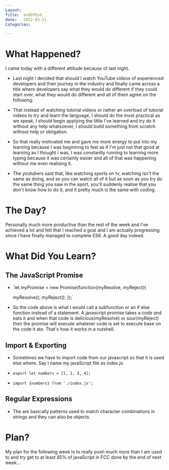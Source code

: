 ```yaml
---
Layout:
Title:  endOfEs6
date:   2022-03-11
Categories:

---
```


# What Happened?
I came today with a different attitude because of last night.
- Last night I decided that should I watch YouTube videos of experienced developers and their journey in the industry and finally came across a title where developers say what they would do different if they could start over, what they would do different and all of them agree on the following:
- That instead of watching tutorial videos or rather an overload of tutorial videos to try and learn the language, I should do the most practical as we speak, I should begin applying the little I've learned and try do it without any help whatsoever, I should build something from scratch without help or obligation.

- So that really motivated me and gave me more energy to put into my learning because I was begininng to feel as if I'm just not that good at learning as I thought I was, I was constantly running to learning more typing because it was certainly easier and all of that was happening without me even realising it.
- The youtubers said that, like watching sports on tv, watching isn't the same as doing, and so you can watch all of it but as soon as you try do the same thing you saw in the sport, you'll suddenly realise that you don't know how to do it, and it pretty much is the same with coding.

# The Day?
Personally much more productive than the rest of the week and I've achieved a lot and felt that I reached a goal and I am actually progressing since I have finally managed to complete ES6. A good day indeed.

# What Did You Learn?
## The JavaScript Promise
- `let myPromise = new Promise(function(myResolve, myReject){
    
    myResolve();
    myReject();
});`
- So the code above is what I would call a subfunction or an if else function instead of a statement. A javascript promise takes a code and eats it and when that code is delicious(myResolve) or sour(myReject) then the promise will execute whatever code is set to execute base on the code it ate. That's how it works in a nutshell.
## Import & Exporting
- Sometimes we have to import code from our javascript so that it is used else where. Say I name my javaScript file as index.js:

- `export let numbers = [1, 2, 3, 4];`
- `import {numbers} from './index.js';`
## Regular Expressions
- The are basically patterns used to match character combinations in strings and they can also be objects.

# Plan?
My plan for the following week is to really push much more than I am used to and try get to at least 85% of javaScript in FCC done by the end of next week...